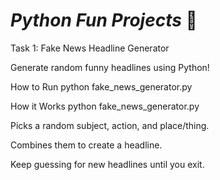 # *Python Fun Projects* 🐍
Task 1: Fake News Headline Generator

Generate random funny headlines using Python!

How to Run
python fake_news_generator.py

How it Works
python fake_news_generator.py

Picks a random subject, action, and place/thing.

Combines them to create a headline.

Keep guessing for new headlines until you exit.
